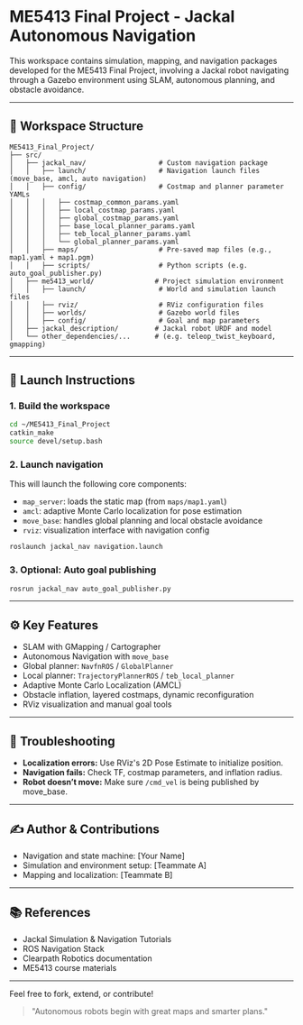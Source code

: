 # ME5413 Final Project - Jackal Autonomous Navigation

This workspace contains simulation, mapping, and navigation packages developed for the ME5413 Final Project, involving a Jackal robot navigating through a Gazebo environment using SLAM, autonomous planning, and obstacle avoidance.

---

## 📁 Workspace Structure

```
ME5413_Final_Project/
├── src/
│   ├── jackal_nav/                  # Custom navigation package
│   │   ├── launch/                  # Navigation launch files (move_base, amcl, auto navigation)
│   │   ├── config/                  # Costmap and planner parameter YAMLs
│   │   │   ├── costmap_common_params.yaml
│   │   │   ├── local_costmap_params.yaml
│   │   │   ├── global_costmap_params.yaml
│   │   │   ├── base_local_planner_params.yaml
│   │   │   ├── teb_local_planner_params.yaml
│   │   │   └── global_planner_params.yaml
│   │   ├── maps/                    # Pre-saved map files (e.g., map1.yaml + map1.pgm)
│   │   ├── scripts/                 # Python scripts (e.g. auto_goal_publisher.py)
│   ├── me5413_world/               # Project simulation environment
│   │   ├── launch/                  # World and simulation launch files
│   │   ├── rviz/                    # RViz configuration files
│   │   ├── worlds/                  # Gazebo world files
│   │   ├── config/                  # Goal and map parameters
│   ├── jackal_description/         # Jackal robot URDF and model
│   └── other_dependencies/...      # (e.g. teleop_twist_keyboard, gmapping)
```

---

## 🚀 Launch Instructions

### 1. Build the workspace

```bash
cd ~/ME5413_Final_Project
catkin_make
source devel/setup.bash
```

### 2. Launch navigation

This will launch the following core components:

- `map_server`: loads the static map (from `maps/map1.yaml`)
- `amcl`: adaptive Monte Carlo localization for pose estimation
- `move_base`: handles global planning and local obstacle avoidance
- `rviz`: visualization interface with navigation config

```bash
roslaunch jackal_nav navigation.launch
```

### 3. Optional: Auto goal publishing

```bash
rosrun jackal_nav auto_goal_publisher.py
```

---

## ⚙️ Key Features

- SLAM with GMapping / Cartographer
- Autonomous Navigation with `move_base`
- Global planner: `NavfnROS` / `GlobalPlanner`
- Local planner: `TrajectoryPlannerROS` / `teb_local_planner`
- Adaptive Monte Carlo Localization (AMCL)
- Obstacle inflation, layered costmaps, dynamic reconfiguration
- RViz visualization and manual goal tools

---

## 📌 Troubleshooting

- **Localization errors:** Use RViz's 2D Pose Estimate to initialize position.
- **Navigation fails:** Check TF, costmap parameters, and inflation radius.
- **Robot doesn’t move:** Make sure `/cmd_vel` is being published by move\_base.

---

## ✍️ Author & Contributions

- Navigation and state machine: [Your Name]
- Simulation and environment setup: [Teammate A]
- Mapping and localization: [Teammate B]

---

## 📚 References

- Jackal Simulation & Navigation Tutorials
- ROS Navigation Stack
- Clearpath Robotics documentation
- ME5413 course materials

---

Feel free to fork, extend, or contribute!

> "Autonomous robots begin with great maps and smarter plans."

